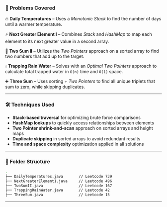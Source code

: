 ### 📌 **Problems Covered**

🔥 **Daily Temperatures** – Uses a *Monotonic Stack* to find the number of days until a warmer temperature.

⚡ **Next Greater Element I** – Combines *Stack* and *HashMap* to map each element to its next greater value in a second array.

🎯 **Two Sum II** – Utilizes the *Two Pointers* approach on a sorted array to find two numbers that add up to the target.

💧 **Trapping Rain Water** – Solves with an *Optimal Two Pointers* approach to calculate total trapped water in `O(n)` time and `O(1)` space.

➕ **Three Sum** – Uses sorting + *Two Pointers* to find all unique triplets that sum to zero, while skipping duplicates.

---

### 🛠️ **Techniques Used**

* **Stack-based traversal** for optimizing brute force comparisons
* **HashMap lookups** to quickly access relationships between elements
* **Two Pointer shrink-and-scan** approach on sorted arrays and height maps
* **Duplicate skipping** in sorted arrays to avoid redundant results
* **Time and space complexity** optimization applied in all solutions

---

### 📁 **Folder Structure**

```bash
.
├── DailyTemperatures.java       // Leetcode 739
├── NextGreaterElement1.java     // Leetcode 496
├── TwoSumII.java                // Leetcode 167
├── TrappingRainWater.java       // Leetcode 42
├── ThreeSum.java                // Leetcode 15
```

---


